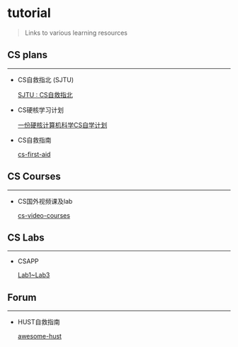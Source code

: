 # tutorial
> Links to various learning resources

## CS plans

***

* CS自救指北 (SJTU)

  [SJTU : CS自救指北](https://survivesjtu.gitbook.io/survivesjtumanual/fu-lu/ben-ke-sheng-zhuan-ye-jie-shao-todo/cs-zi-jiu-zhi-bei)

* CS硬核学习计划

  [一份硬核计算机科学CS自学计划](https://github.com/spring2go/cs_study_plan)

* CS自救指南

  [cs-first-aid](https://github.com/AndyBRoswell/cs-first-aid)

## CS Courses

***

* CS国外视频课及lab

  [cs-video-courses](https://github.com/Chirag-Bansal/cs-video-courses)



## CS Labs

***

* CSAPP

  [Lab1~Lab3](https://github.com/wuxueqian14/CSAPP-Lab)



## Forum

***

* HUST自救指南

  [awesome-hust](https://github.com/recolic/awesome-hust)





